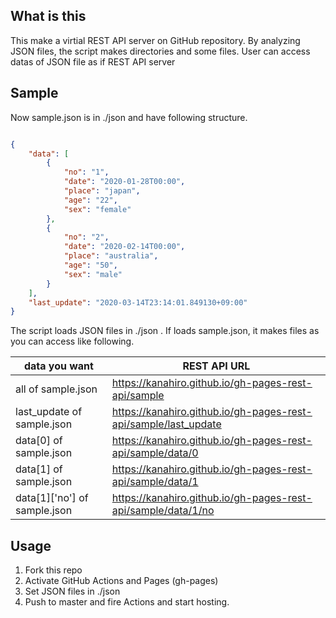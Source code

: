 ## What is this
This make a virtial REST API server on GitHub repository.
By analyzing JSON files, the script makes directories and some files.
User can access datas of JSON file as if REST API server

## Sample
Now sample.json is in ./json and have following structure.

```json

{
    "data": [
        {
            "no": "1",
            "date": "2020-01-28T00:00",
            "place": "japan",
            "age": "22",
            "sex": "female"
        },
        {
            "no": "2",
            "date": "2020-02-14T00:00",
            "place": "australia",
            "age": "50",
            "sex": "male"
        }
    ],
    "last_update": "2020-03-14T23:14:01.849130+09:00"
}
```

The script loads JSON files in ./json .
If loads sample.json, it makes files as you can access like following.

|  data you want  |  REST API URL  |
| ---- | ---- |
|  all of sample.json  |  https://kanahiro.github.io/gh-pages-rest-api/sample  |
|  last_update of sample.json  |  https://kanahiro.github.io/gh-pages-rest-api/sample/last_update  |
|  data[0] of sample.json  |  https://kanahiro.github.io/gh-pages-rest-api/sample/data/0  |
|  data[1] of sample.json  |  https://kanahiro.github.io/gh-pages-rest-api/sample/data/1  |
|  data[1]['no'] of sample.json  |  https://kanahiro.github.io/gh-pages-rest-api/sample/data/1/no  |

## Usage
1. Fork this repo
2. Activate GitHub Actions and Pages (gh-pages)
3. Set JSON files in ./json
4. Push to master and fire Actions and start hosting.